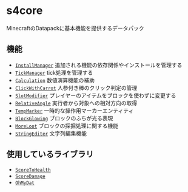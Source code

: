 # s4core

MinecraftのDatapackに基本機能を提供するデータパック

## 機能
- [`InstallManager`](https://github.com/Kvr0/s4core/tree/dev/data/installmanager) 追加される機能の依存関係やインストールを管理する
- [`TickManager`](https://github.com/Kvr0/s4core/tree/dev/data/tickmanager) tick処理を管理する
- [`Calculation`](https://github.com/Kvr0/s4core/tree/dev/data/calculation) 数値演算機能の補助
- [`ClickWithCarrot`](https://github.com/Kvr0/s4core/tree/dev/data/clickwithcarrot) 人参付き棒のクリック判定の管理
- [`SlotModifier`](https://github.com/Kvr0/s4core/tree/dev/data/slotmanager) プレイヤーのアイテムをブロックを使わずに変更する
- [`RelativeAngle`](https://github.com/Kvr0/s4core/tree/dev/data/relativeangle) 実行者から対象への相対方向の取得
- [`TempMarker`](https://github.com/Kvr0/s4core/tree/dev/data/tempmarker) 一時的な操作用マーカーエンティティ
- [`BlockGlowing`](https://github.com/Kvr0/s4core/tree/dev/data/blockglowing) ブロックのふちが光る表現
- [`MoreLoot`](https://github.com/Kvr0/s4core/tree/dev/data/moreloot) ブロックの採掘処理に関する機能
- [`StringEditer`](https://github.com/Kvr0/s4core/tree/dev/data/stringediter) 文字列編集機能

## 使用しているライブラリ
- [`ScoreToHealth`](https://github.com/Ai-Akaishi/ScoreToHealth)
- [`ScoreDamage`](https://github.com/ChenCMD/MCCMD-ScoreDamage)
- [`OhMyDat`](https://github.com/Ai-Akaishi/OhMyDat)
